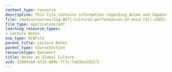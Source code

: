 ```yaml
---
content_type: resource
description: This file contains information regarding Anime and Japanese Culture.
file: /media/courses/21g-067j-cultural-performances-of-asia-fall-2005/13904cb86716868cff7c7a63ba23b171_MIT21G_067JF05_l2_anime.pdf
file_type: application/pdf
learning_resource_types:
- Lecture Notes
ocw_type: OCWFile
parent_title: Lecture Notes
parent_type: CourseSection
resourcetype: Document
title: Anime as Global Culture
uid: 13904cb8-6716-868c-ff7c-7a63ba23b171
---
```


